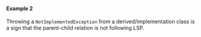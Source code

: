 ﻿#### Example 2 

Throwing a `NotImplementedException` from a derived/implementation class is a sign 
that the parent-child relation is not following LSP.